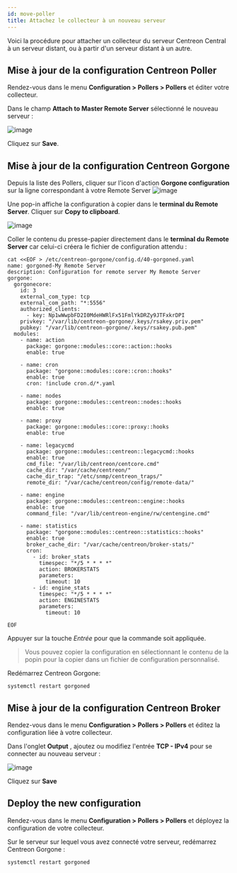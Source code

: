 ```yaml
---
id: move-poller
title: Attachez le collecteur à un nouveau serveur
---
```


Voici la procédure pour attacher un collecteur du serveur Centreon Central à un serveur distant, ou à partir d'un
serveur distant à un autre.

## Mise à jour de la configuration Centreon Poller

Rendez-vous dans le menu **Configuration > Pollers > Pollers** et éditer votre collecteur.

Dans le champ **Attach to Master Remote Server** sélectionné le nouveau serveur :

![image](../../assets/monitoring/monitoring-servers/move_poller_conf_1.png)

Cliquez sur **Save**.

## Mise à jour de la configuration Centreon Gorgone

Depuis la liste des Pollers, cliquer sur l'icon d'action **Gorgone
configuration** sur la ligne correspondant à votre Remote Server ![image](../../assets/monitoring/monitoring-servers/gorgone-configuration.png#thumbnail1)

Une pop-in affiche la configuration à copier dans le **terminal du Remote
Server**.
Cliquer sur **Copy to clipboard**.

![image](../../assets/monitoring/monitoring-servers/remote-gorgone-display-config.png)

Coller le contenu du presse-papier directement dans le **terminal du Remote
Server** car celui-ci créera le fichier de configuration attendu :

```shell
cat <<EOF > /etc/centreon-gorgone/config.d/40-gorgoned.yaml
name: gorgoned-My Remote Server
description: Configuration for remote server My Remote Server
gorgone:
  gorgonecore:
    id: 3
    external_com_type: tcp
    external_com_path: "*:5556"
    authorized_clients:
      - key: Np1wWwpbFD2I0MdeHWRlFx51FmlYkDRZy9JTFxkrDPI
    privkey: "/var/lib/centreon-gorgone/.keys/rsakey.priv.pem"
    pubkey: "/var/lib/centreon-gorgone/.keys/rsakey.pub.pem"
  modules:
    - name: action
      package: gorgone::modules::core::action::hooks
      enable: true

    - name: cron
      package: "gorgone::modules::core::cron::hooks"
      enable: true
      cron: !include cron.d/*.yaml

    - name: nodes
      package: gorgone::modules::centreon::nodes::hooks
      enable: true

    - name: proxy
      package: gorgone::modules::core::proxy::hooks
      enable: true

    - name: legacycmd
      package: gorgone::modules::centreon::legacycmd::hooks
      enable: true
      cmd_file: "/var/lib/centreon/centcore.cmd"
      cache_dir: "/var/cache/centreon/"
      cache_dir_trap: "/etc/snmp/centreon_traps/"
      remote_dir: "/var/cache/centreon/config/remote-data/"

    - name: engine
      package: gorgone::modules::centreon::engine::hooks
      enable: true
      command_file: "/var/lib/centreon-engine/rw/centengine.cmd"

    - name: statistics
      package: "gorgone::modules::centreon::statistics::hooks"
      enable: true
      broker_cache_dir: "/var/cache/centreon/broker-stats/"
      cron:
        - id: broker_stats
          timespec: "*/5 * * * *"
          action: BROKERSTATS
          parameters:
            timeout: 10
        - id: engine_stats
          timespec: "*/5 * * * *"
          action: ENGINESTATS
          parameters:
            timeout: 10

EOF
```

Appuyer sur la touche *Entrée* pour que la commande soit appliquée.

> Vous pouvez copier la configuration en sélectionnant le contenu de la popin
> pour la copier dans un fichier de configuration personnalisé.

Redémarrez Centreon Gorgone:
```shell
systemctl restart gorgoned
```

## Mise à jour de la configuration Centreon Broker

Rendez-vous dans le menu **Configuration > Pollers > Pollers** et éditez la configuration liée à votre collecteur.

Dans l'onglet **Output** , ajoutez ou modifiez l'entrée **TCP - IPv4** pour se connecter au nouveau serveur :

![image](../../assets/monitoring/monitoring-servers/move_poller_conf_2.png)

Cliquez sur **Save**

## Deploy the new configuration

Rendez-vous dans le menu **Configuration > Pollers > Pollers** et déployez la configuration de votre collecteur.

Sur le serveur sur lequel vous avez connecté votre serveur, redémarrez Centreon Gorgone :
```shell
systemctl restart gorgoned
```
